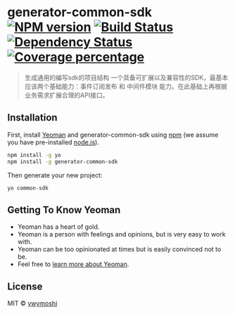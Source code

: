 # generator-common-sdk [![NPM version][npm-image]][npm-url] [![Build Status][travis-image]][travis-url] [![Dependency Status][daviddm-image]][daviddm-url] [![Coverage percentage][coveralls-image]][coveralls-url]
> 生成通用的编写sdk的项目结构
> 一个具备可扩展以及兼容性的SDK，最基本应该两个基础能力：事件订阅发布 和 中间件模块 能力。在此基础上再根据业务需求扩展合理的API接口。

## Installation

First, install [Yeoman](http://yeoman.io) and generator-common-sdk using [npm](https://www.npmjs.com/) (we assume you have pre-installed [node.js](https://nodejs.org/)).

```bash
npm install -g yo
npm install -g generator-common-sdk
```

Then generate your new project:

```bash
yo common-sdk
```

## Getting To Know Yeoman

 * Yeoman has a heart of gold.
 * Yeoman is a person with feelings and opinions, but is very easy to work with.
 * Yeoman can be too opinionated at times but is easily convinced not to be.
 * Feel free to [learn more about Yeoman](http://yeoman.io/).

## License

MIT © [ywymoshi]()


[npm-image]: https://badge.fury.io/js/generator-common-sdk.svg
[npm-url]: https://npmjs.org/package/generator-common-sdk
[travis-image]: https://travis-ci.com//generator-common-sdk.svg?branch=master
[travis-url]: https://travis-ci.com//generator-common-sdk
[daviddm-image]: https://david-dm.org//generator-common-sdk.svg?theme=shields.io
[daviddm-url]: https://david-dm.org//generator-common-sdk
[coveralls-image]: https://coveralls.io/repos//generator-common-sdk/badge.svg
[coveralls-url]: https://coveralls.io/r//generator-common-sdk
